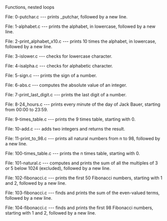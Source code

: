 Functions, nested loops

File: 0-putchar.c --- prints _putchar, followed by a new line.

File: 1-alphabet.c --- prints the alphabet, in lowercase, followed by a new line.

File: 2-print_alphabet_x10.c --- prints 10 times the alphabet, in lowercase, followed by a new line.

File: 3-islower.c --- checks for lowercase character.

File: 4-isalpha.c --- checks for alphabetic character.

File: 5-sign.c --- prints the sign of a number.

File: 6-abs.c --- computes the absolute value of an integer.

File: 7-print_last_digit.c --- prints the last digit of a number.

File: 8-24_hours.c --- prints every minute of the day of Jack Bauer, starting from 00:00 to 23:59.

File: 9-times_table.c --- prints the 9 times table, starting with 0.

File: 10-add.c --- adds two integers and returns the result.

File: 11-print_to_98.c --- prints all natural numbers from n to 98, followed by a new line.

File: 100-times_table.c --- prints the n times table, starting with 0.

File: 101-natural.c --- computes and prints the sum of all the multiples of 3 or 5 below 1024 (excluded), followed by a new line.

File: 102-fibonacci.c --- prints the first 50 Fibonacci numbers, starting with 1 and 2, followed by a new line.

File: 103-fibonacci.c --- finds and prints the sum of the even-valued terms, followed by a new line.

File: 104-fibonacci.c --- finds and prints the first 98 Fibonacci numbers, starting with 1 and 2, followed by a new line.
